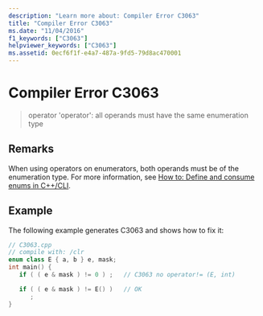 ```yaml
---
description: "Learn more about: Compiler Error C3063"
title: "Compiler Error C3063"
ms.date: "11/04/2016"
f1_keywords: ["C3063"]
helpviewer_keywords: ["C3063"]
ms.assetid: 0ecf6f1f-e4a7-487a-9fd5-79d8ac470001
---
```

# Compiler Error C3063

> operator 'operator': all operands must have the same enumeration type

## Remarks

When using operators on enumerators, both operands must be of the enumeration type. For more information, see [How to: Define and consume enums in C++/CLI](../../dotnet/how-to-define-and-consume-enums-in-cpp-cli.md).

## Example

The following example generates C3063 and shows how to fix it:

```cpp
// C3063.cpp
// compile with: /clr
enum class E { a, b } e, mask;
int main() {
   if ( ( e & mask ) != 0 ) ;   // C3063 no operator!= (E, int)

   if ( ( e & mask ) != E() )   // OK
      ;
}
```
